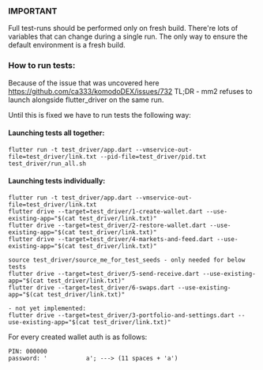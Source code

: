 ### IMPORTANT

Full test-runs should be performed only on fresh build. 
There're lots of variables that can change during a single run. 
The only way to ensure the default environment is a fresh build.

### How to run tests:

Because of the issue that was uncovered here https://github.com/ca333/komodoDEX/issues/732
TL;DR - mm2 refuses to launch alongside flutter_driver on the same run.

Until this is fixed we have to run tests the following way:

#### Launching tests all together:

```
flutter run -t test_driver/app.dart --vmservice-out-file=test_driver/link.txt --pid-file=test_driver/pid.txt
test_driver/run_all.sh
```


#### Launching tests individually:

```
flutter run -t test_driver/app.dart --vmservice-out-file=test_driver/link.txt
flutter drive --target=test_driver/1-create-wallet.dart --use-existing-app="$(cat test_driver/link.txt)"
flutter drive --target=test_driver/2-restore-wallet.dart --use-existing-app="$(cat test_driver/link.txt)"
flutter drive --target=test_driver/4-markets-and-feed.dart --use-existing-app="$(cat test_driver/link.txt)"

source test_driver/source_me_for_test_seeds - only needed for below tests
flutter drive --target=test_driver/5-send-receive.dart --use-existing-app="$(cat test_driver/link.txt)"
flutter drive --target=test_driver/6-swaps.dart --use-existing-app="$(cat test_driver/link.txt)"

- not yet implemented:
flutter drive --target=test_driver/3-portfolio-and-settings.dart --use-existing-app="$(cat test_driver/link.txt)" 
```


For every created wallet auth is as follows:

```
PIN: 000000
password: '           a'; ---> (11 spaces + 'a')
```
